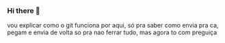 ### Hi there 👋

<!--
**rampoint/Rampoint** is a ✨ _special_ ✨ repository because its `README.md` (this file) appears on your GitHub profile.

Here are some ideas to get you started:

- 🔭 I’m currently working on ...
- 🌱 I’m currently learning ...
- 👯 I’m looking to collaborate on ...
- 🤔 I’m looking for help with ...
- 💬 Ask me about ...
- 📫 How to reach me: ...
- 😄 Pronouns: ...
- ⚡ Fun fact: ...
-->
vou explicar como o git funciona por aqui, só pra saber como envia pra ca, pegam e envia de volta so pra nao ferrar tudo, mas agora to com preguiça
